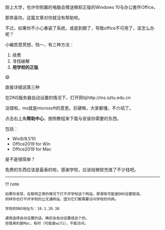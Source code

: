 刚上大学，也许你购置的电脑会赠送微软正版的Windows 10与办公套件Office，

那恭喜你。这篇文章对你就没有帮助啦。

不过，如果你不小心重装了系统，或是到期了，导致office不可用了，该怎么办呢？

小编苦思冥想，铛～，有三种方法：

1. 续费
2. 寻找破解
3. **用学校的正版**

😄

直接详细说第三种

在DNS服务器自动设置的情况下，打开网址http://ms.sztu.edu.cn

没错啦，ms就是microsoft的意思。巨硬嘛，大家都懂，不介绍了。

点击右上角**帮助中心**，按照教程来下载与安装你需要的东西。

包括：

+ Win8/8.1/10
+ Office2019 for Win
+ Office2019 for Mac

是不是很简单？

免费的东西应该是最香的啦，感谢学校，应该给微软充值了不少钱吧。

---





!!! note

    如果你发现，在联网正常的情况下打不开学校这个网站，那很有可能是DNS设置错误。
    同样你也打不开学校的公文通网站，因为它们都需要访问学校的内网。
    
    学校的DNS地址为：10.1.20.30
    
    通常选择自动设置的话，确实会自动设置成这个的。
    但我用的是Mac，有时（可能是wifi），不能访问。
